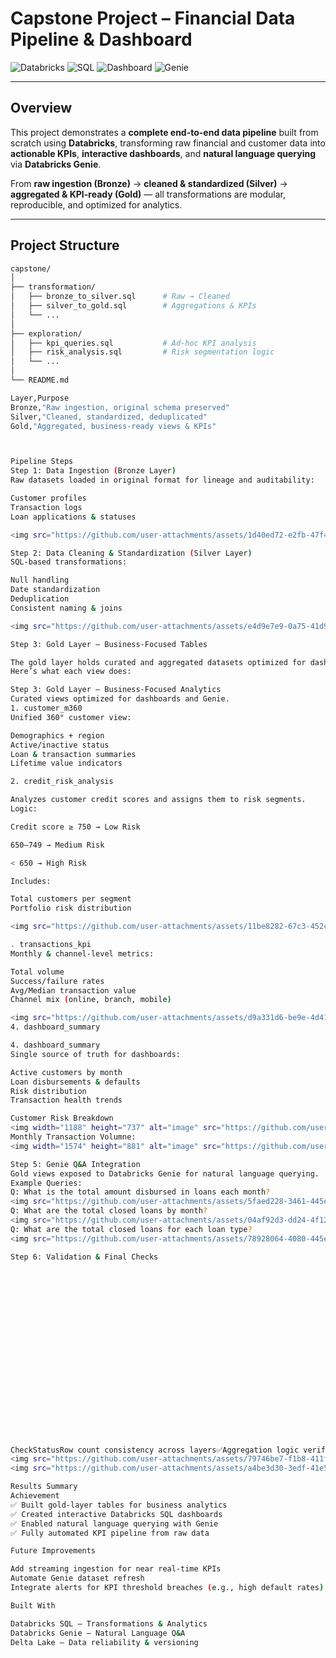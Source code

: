 # Capstone Project – Financial Data Pipeline & Dashboard

![Databricks](https://img.shields.io/badge/Databricks-SQL-blue?logo=databricks) ![SQL](https://img.shields.io/badge/SQL-Transformations-green) ![Dashboard](https://img.shields.io/badge/Dashboard-Interactive-orange) ![Genie](https://img.shields.io/badge/Genie-NLQ-purple)

---

## Overview

This project demonstrates a **complete end-to-end data pipeline** built from scratch using **Databricks**, transforming raw financial and customer data into **actionable KPIs**, **interactive dashboards**, and **natural language querying** via **Databricks Genie**.

From **raw ingestion (Bronze)** → **cleaned & standardized (Silver)** → **aggregated & KPI-ready (Gold)** — all transformations are modular, reproducible, and optimized for analytics.

---

## Project Structure

```bash
capstone/
│
├── transformation/
│   ├── bronze_to_silver.sql      # Raw → Cleaned
│   ├── silver_to_gold.sql        # Aggregations & KPIs
│   └── ...
│
├── exploration/
│   ├── kpi_queries.sql           # Ad-hoc KPI analysis
│   ├── risk_analysis.sql         # Risk segmentation logic
│   └── ...
│
└── README.md

Layer,Purpose
Bronze,"Raw ingestion, original schema preserved"
Silver,"Cleaned, standardized, deduplicated"
Gold,"Aggregated, business-ready views & KPIs"



Pipeline Steps
Step 1: Data Ingestion (Bronze Layer)
Raw datasets loaded in original format for lineage and auditability:

Customer profiles
Transaction logs
Loan applications & statuses

<img src="https://github.com/user-attachments/assets/1d40ed72-e2fb-47f4-9a3f-af4d7f2122bc" alt="Bronze Ingestion">

Step 2: Data Cleaning & Standardization (Silver Layer)
SQL-based transformations:

Null handling
Date standardization
Deduplication
Consistent naming & joins

<img src="https://github.com/user-attachments/assets/e4d9e7e9-0a75-41d9-864c-b221c18c86f9" alt="Silver Cleaning">

Step 3: Gold Layer – Business-Focused Tables

The gold layer holds curated and aggregated datasets optimized for dashboards and Genie.
Here’s what each view does:

Step 3: Gold Layer – Business-Focused Analytics
Curated views optimized for dashboards and Genie.
1. customer_m360
Unified 360° customer view:

Demographics + region
Active/inactive status
Loan & transaction summaries
Lifetime value indicators

2. credit_risk_analysis

Analyzes customer credit scores and assigns them to risk segments.
Logic:

Credit score ≥ 750 → Low Risk

650–749 → Medium Risk

< 650 → High Risk

Includes:

Total customers per segment
Portfolio risk distribution

<img src="https://github.com/user-attachments/assets/11be8282-67c3-452c-95fb-706d85fe01bf" alt="Credit Risk Chart">

. transactions_kpi
Monthly & channel-level metrics:

Total volume
Success/failure rates
Avg/Median transaction value
Channel mix (online, branch, mobile)

<img src="https://github.com/user-attachments/assets/d9a331d6-be9e-4d41-ab8b-c7844afc647b" alt="Transaction Volume">
4. dashboard_summary

4. dashboard_summary
Single source of truth for dashboards:

Active customers by month
Loan disbursements & defaults
Risk distribution
Transaction health trends

Customer Risk Breakdown
<img width="1188" height="737" alt="image" src="https://github.com/user-attachments/assets/11be8282-67c3-452c-95fb-706d85fe01bf" />
Monthly Transaction Volumne:
<img width="1574" height="881" alt="image" src="https://github.com/user-attachments/assets/d9a331d6-be9e-4d41-ab8b-c7844afc647b" />

Step 5: Genie Q&A Integration
Gold views exposed to Databricks Genie for natural language querying.
Example Queries:
Q: What is the total amount disbursed in loans each month?
<img src="https://github.com/user-attachments/assets/5faed228-3461-445e-b8bd-8ca634d1c592" alt="Loan Disbursement">
Q: What are the total closed loans by month?
<img src="https://github.com/user-attachments/assets/04af92d3-dd24-4f12-aeb8-33291e6579d6" alt="Closed Loans Monthly">
Q: What are the total closed loans for each loan type?
<img src="https://github.com/user-attachments/assets/78928064-4080-445e-9760-76aea8c933d1" alt="Closed Loans by Type">

Step 6: Validation & Final Checks





















CheckStatusRow count consistency across layers✅Aggregation logic verification✅Dashboard KPI alignment✅
<img src="https://github.com/user-attachments/assets/79746be7-f1b8-411f-a868-dd2a20cd28b9" alt="Validation 1">
<img src="https://github.com/user-attachments/assets/a4be3d30-3edf-41e5-8406-8044a0e29e0c" alt="Validation 2">

Results Summary
Achievement
✅ Built gold-layer tables for business analytics
✅ Created interactive Databricks SQL dashboards
✅ Enabled natural language querying with Genie
✅ Fully automated KPI pipeline from raw data

Future Improvements

Add streaming ingestion for near real-time KPIs
Automate Genie dataset refresh
Integrate alerts for KPI threshold breaches (e.g., high default rates)

Built With

Databricks SQL – Transformations & Analytics
Databricks Genie – Natural Language Q&A
Delta Lake – Data reliability & versioning



